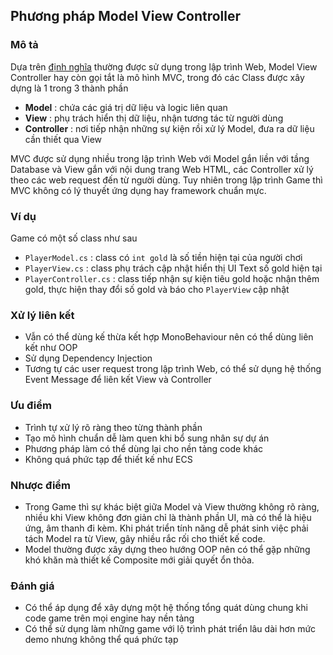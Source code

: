 ## Phương pháp Model View Controller

### Mô tả

Dựa trên [định nghĩa](https://viblo.asia/p/doi-dieu-ve-mo-hinh-mvc-E375z0vJZGW) thường được sử dụng trong lập trình Web, Model View Controller hay còn gọi tắt là mô hình MVC, trong đó các Class được xây dựng là 1 trong 3 thành phần

* **Model** : chứa các giá trị dữ liệu và logic liên quan
* **View** : phụ trách hiển thị dữ liệu, nhận tương tác từ người dùng
* **Controller** : nơi tiếp nhận những sự kiện rồi xử lý Model, đưa ra dữ liệu cần thiết qua View

MVC được sử dụng nhiều trong lập trình Web với Model gắn liền với tầng Database và View gắn với nội dung trang Web HTML, các Controller xử lý theo các web request đến từ người dùng. Tuy nhiên trong lập trình Game thì MVC không có lý thuyết ứng dụng hay framework chuẩn mực.

### Ví dụ

Game có một số class như sau

* `PlayerModel.cs` : class có `int gold` là số tiền hiện tại của người chơi
* `PlayerView.cs` : class phụ trách cập nhật hiển thị UI Text số gold hiện tại
* `PlayerController.cs` : class tiếp nhận sự kiện tiêu gold hoặc nhận thêm gold, thực hiện thay đổi số gold và báo cho `PlayerView` cập nhật

### Xử lý liên kết

* Vẫn có thể dùng kế thừa kết hợp MonoBehaviour nên có thể dùng liên kết như OOP
* Sử dụng Dependency Injection
* Tương tự các user request trong lập trình Web, có thể sử dụng hệ thống Event Message để liên kết View và Controller

### Ưu điểm

* Trình tự xử lý rõ ràng theo từng thành phần
* Tạo mô hình chuẩn dễ làm quen khi bổ sung nhân sự dự án
* Phương pháp làm có thể dùng lại cho nền tảng code khác
* Không quá phức tạp để thiết kế như ECS

### Nhược điểm

* Trong Game thì sự khác biệt giữa Model và View thường không rõ ràng, nhiều khi View không đơn giản chỉ là thành phần UI, mà có thể là hiệu ứng, âm thanh đi kèm. Khi phát triển tính năng dễ phát sinh việc phải tách Model ra từ View, gây nhiều rắc rối cho thiết kế code.
* Model thường được xây dựng theo hướng OOP nên có thể gặp những khó khăn mà thiết kế Composite mới giải quyết ổn thỏa.

### Đánh giá

* Có thể áp dụng để xây dựng một hệ thống tổng quát dùng chung khi code game trên mọi engine hay nền tảng
* Có thể sử dụng làm những game với lộ trình phát triển lâu dài hơn mức demo nhưng không thể quá phức tạp